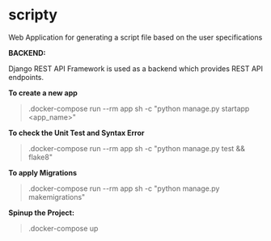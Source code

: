 # scripty
Web Application for generating a script file based on the user specifications

**BACKEND:**

Django REST API Framework is used as a backend which provides REST API endpoints.

**To create a new app**
>.docker-compose run --rm app sh -c "python manage.py startapp <app_name>"

**To check the Unit Test and Syntax Error**
>.docker-compose run --rm app sh -c "python manage.py test && flake8"

**To apply Migrations**
>.docker-compose run --rm app sh -c "python manage.py makemigrations"

**Spinup the Project:**
>.docker-compose up
